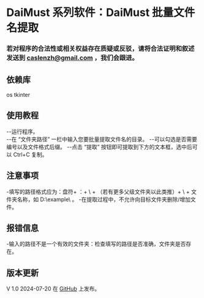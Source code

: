 # DaiMust 系列软件：DaiMust 批量文件名提取
### 若对程序的合法性或相关权益存在质疑或反驳，请将合法证明和叙述发送到 [caslenzh@gmail.com](mailto:caslenzh@gmail.com) ，我们会跟进。  

## 依赖库
os tkinter

## 使用教程
--运行程序。  
--在 “文件夹路径” 一栏中输入您要批量提取文件名的目录。
--可以勾选是否需要编号以及文件格式后缀。
--点击 “提取” 按钮即可提取到下方的文本框，选中后可以 Ctrl+C 复制。

## 注意事项   
-填写的路径格式应为：盘符+ ：+ \ + （若有更多父级文件夹以此类推）+ \ + 文件夹名称，如 D:\example\ 。
-在提取过程中，不允许向目标文件夹删除/增加文件。

## 报错信息
-输入的路径不是一个有效的文件夹：检查填写的路径是否准确，文件夹是否存在。

## 版本更新
V 1.0 2024-07-20 在 [GitHub](https://github.com/CaslenZ/DaiMust/tree/main/DaiMust%20%E6%B0%94%E8%B1%A1%20Weainfo) 上发布。  
